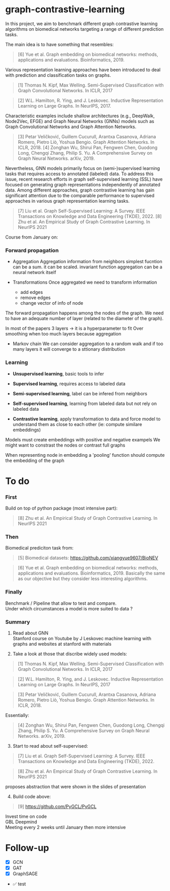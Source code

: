 # graph-contrastive-learning

In this project, we aim to benchmark different graph contrastive learning algorithms on biomedical  networks targeting a range of different prediction tasks.

The main idea is to have something that resembles:
> [6] Yue et al. Graph embedding on biomedical networks: methods, applications and evaluations. Bioinformatics, 2019.

Various representation learning approaches have been introduced to deal with prediction and classification tasks on graphs.

> [1] Thomas N. Kipf, Max Welling. Semi-Supervised Classification with Graph Convolutional Networks. In ICLR, 2017

> [2] W.L. Hamilton, R. Ying, and J. Leskovec. Inductive Representation Learning on Large Graphs. In NeurIPS, 2017.

Characteristic examples include shallow architectures (e.g., DeepWalk, Node2Vec, EFGE) and Graph Neural Networks (GNNs) models such as Graph Convolutional Networks and Graph Attention Networks.

> [3] Petar Veličković, Guillem Cucurull, Arantxa Casanova, Adriana Romero, Pietro Liò, Yoshua Bengio. Graph Attention Networks. In ICLR, 2018.
> [4] Zonghan Wu, Shirui Pan, Fengwen Chen, Guodong Long, Chengqi Zhang, Philip S. Yu. A Comprehensive Survey on Graph Neural Networks. arXiv, 2019.

Nevertheless, GNN models primarily focus on (semi-)supervised learning tasks that requires access to annotated (labeled) data. 
To address this issue, recent research efforts in graph self-supervised learning (SSL) have focused on generating graph 
representations independently of annotated data. Among different approaches, graph contrastive learning has gain significant 
attention due to the comparable performance to supervised approaches in various graph representation learning tasks.

> [7] Liu et al. Graph Self-Supervised Learning: A Survey. IEEE Transactions on Knowledge and Data Engineering (TKDE), 2022.
> [8] Zhu et al. An Empirical Study of Graph Contrastive Learning. In NeurIPS 2021


Course from January on:

### Forward propagation
 - Aggregation
Aggregation information from neighbors
simplest fucntion can be a sum. it can be scaled. invariant function
aggregation can be a neural network itself

- Transformations
Once aggregated we need to transform information
    - add edges
    - remove edges
    - change vector of info of node

The forward propagation happens among the nodes of the graph.
We need to have an adequate number of layer (related to the diameter of the graph).

In most of the papers 3 layers -> it is a hyperparameter to fit
Over smoothing when too much layers because aggregation

- Markov chain
We can consider aggregation to a random walk and if too many layers it will converge to a sttionary distribution


### Learning

- **Unsupervised learning**, basic tools to infer

- **Supervised learning**, requires access to labeled data

- **Semi-supervised learning**, label can be infered from neighbors

- **Self-supervised learning**, learning from labeled data but not rely on labeled data

- **Contrastive learning**, apply transformation to data and force model to understand them as close to each other (ie: compute similare embeddings)



Models must create embeddings with positive and negative exampels
We might want to constrast the nodes or contrast full graphs

When representing node in embedding a 'pooling' function should compute the embedding of the graph


# To do

### First
Build on  top of python package (most intensive part):
> [8] Zhu et al. An Empirical Study of Graph Contrastive Learning. In NeurIPS 2021

### Then
Biomedical prediciton task from:
> [5] Biomedical datasets: https://github.com/xiangyue9607/BioNEV  

> [6] Yue et al. Graph embedding on biomedical networks: methods, applications and evaluations. Bioinformatics, 2019.
Basically the same as our objective but they consider less interesting algorithms.




### Finally
Benchmark / Pipeline that allow to test and compare.  
Under which circumstances a model is more suited to data ?


### Summary

1. Read about GNN  
Stanford course on Youtube by J Leskovec machine learning with graphs and websites at stanford with materials

2. Take a look at those that discribe widely used models:

> [1] Thomas N. Kipf, Max Welling. Semi-Supervised Classification with Graph Convolutional Networks. In ICLR, 2017

> [2] W.L. Hamilton, R. Ying, and J. Leskovec. Inductive Representation Learning on Large Graphs. In NeurIPS, 2017

> [3] Petar Veličković, Guillem Cucurull, Arantxa Casanova, Adriana Romero, Pietro Liò, Yoshua Bengio. Graph Attention Networks. In ICLR, 2018.

Essentially:

> [4] Zonghan Wu, Shirui Pan, Fengwen Chen, Guodong Long, Chengqi Zhang, Philip S. Yu. A Comprehensive Survey on Graph Neural Networks. arXiv, 2019.

3. Start to read about self-supervised:

> [7] Liu et al. Graph Self-Supervised Learning: A Survey. IEEE Transactions on Knowledge and Data Engineering (TKDE), 2022.  

> [8] Zhu et al. An Empirical Study of Graph Contrastive Learning. In NeurIPS 2021  

proposes abstraction that were shown in the slides of presentation

4. Build code above:
> [9] https://github.com/PyGCL/PyGCL



Invest time on code  
GBL Deepmind  
Meeting every 2 weeks until January then more intensive


# Follow-up

- [x] GCN 
- [x] GAT
- [x] GraphSAGE
- :white_check_mark: test